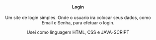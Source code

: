 <h4 align="center">Login</h4>
<p align="center">Um site de login simples. Onde o usuario ira colocar seus dados, como Email e Senha, para efetuar o login.</p>
<p align="center">Usei como linguagem HTML, CSS e JAVA-SCRIPT</p>
